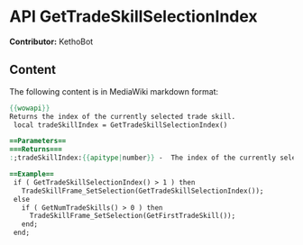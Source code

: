 # API GetTradeSkillSelectionIndex

**Contributor:** KethoBot

## Content

The following content is in MediaWiki markdown format:

```mediawiki
{{wowapi}}
Returns the index of the currently selected trade skill.
 local tradeSkillIndex = GetTradeSkillSelectionIndex()

==Parameters==
===Returns===
:;tradeSkillIndex:{{apitype|number}} -  The index of the currently selected trade skill, or 0 if none selected.

==Example==
 if ( GetTradeSkillSelectionIndex() > 1 ) then
   TradeSkillFrame_SetSelection(GetTradeSkillSelectionIndex());
 else
   if ( GetNumTradeSkills() > 0 ) then
     TradeSkillFrame_SetSelection(GetFirstTradeSkill());
   end;
 end;
```